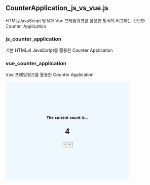 ## CounterApplication_js_vs_vue.js

HTML/JavaScript 방식과 Vue 프레임워크를 활용한 방식의 비교하는 간단한 Counter Application

### js_counter_application 
기본 HTML과 JavaScript를 활용한 Counter Application

### vue_counter_application
Vue 프레임워크를 활용한 Counter Application

<img src="https://github.com/kaleb96/CounterApplication_js_vs_vue.js/blob/main/vue-counter-app/counter.png" width="400px">
